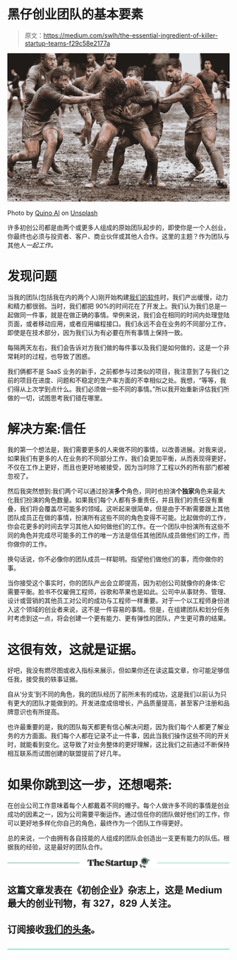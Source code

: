 # 黑仔创业团队的基本要素

> 原文：<https://medium.com/swlh/the-essential-ingredient-of-killer-startup-teams-f29c58e2177a>

![](img/bb7266b24561dae40d1b2c2f597649cb.png)

Photo by [Quino Al](https://unsplash.com/@quinoal?utm_source=medium&utm_medium=referral) on [Unsplash](https://unsplash.com?utm_source=medium&utm_medium=referral)

许多初创公司都是由两个或更多人组成的原始团队起步的，即使你是一个人创业，你最终也必须与投资者、客户、商业伙伴或其他人合作。这里的主题？作为团队与其他人*一起工作。*

# 发现问题

当我的团队(包括我在内的两个人)刚开始构建[我们的软件](http://tika.io/mink)时，我们产出缓慢，动力和精力都很弱。当时，我们都把 90%的时间花在了开发上。我们认为我们总是一起做同一件事，就是在做正确的事情。举例来说，我们会在相同的时间内处理登陆页面，或者移动应用，或者应用编程接口。我们永远不会在业务的不同部分工作，即使是在技术部分，因为我们认为有必要在所有事情上保持一致。

每隔两天左右，我们会告诉对方我们做的每件事以及我们是如何做的，这是一个非常耗时的过程，也导致了困惑。

我们俩都不是 SaaS 业务的新手，之前都参与过类似的项目，我注意到了与我们之前的项目在进度、问题和不稳定的生产率方面的不幸相似之处。我想，“等等，我们得从上次学到点什么。我们必须做一些不同的事情。”所以我开始重新评估我们所做的一切，试图思考我们错在哪里。

# 解决方案:信任

我的第一个想法是，我们需要更多的人来做不同的事情，以改善进展。对我来说，如果我们有更多的人在业务的不同部分工作，我们会更加平衡，从而表现得更好，不仅在工作上更好，而且也更好地被接受，因为当时除了工程以外的所有部门都被忽视了。

然后我突然想到:我们两个可以通过扮演**多个**角色，同时也扮演**个独家**角色来最大化我们扮演的角色数量。如果我们每个人都有多重责任，并且我们的责任没有重叠，我们将会覆盖尽可能多的领域。这听起来很简单，但是由于不断需要跟上其他团队成员正在做的事情，扮演所有这些不同的角色变得不可能。比起做你的工作，你会花更多的时间去学习其他人如何做他们的工作。在一个团队中扮演所有这些不同的角色并完成尽可能多的工作的唯一方法是信任其他团队成员做他们的工作，而你做你的工作。

换句话说，你不必像你的团队成员一样聪明。指望他们做他们的事，而你做你的事。

当你接受这个事实时，你的团队产出会立即提高，因为初创公司就像你的身体:它需要平衡。脸书不仅雇佣工程师，谷歌和苹果也是如此。公司中从事财务、管理、设计或营销的其他员工对公司的成功与工程师一样重要。对于一个以工程师身份进入这个领域的创业者来说，这不是一件容易的事情。但是，在组建团队和划分任务时考虑到这一点，将会创建一个更有能力、更有弹性的团队，产生更可靠的结果。

# 这很有效，这就是证据。

好吧，我没有燃尽图或收入指标来展示，但如果你还在读这篇文章，你可能足够信任我，接受我的轶事证据。

自从‘分支’到不同的角色，我的团队经历了前所未有的成功，这是我们以前认为只有更大的团队才能做到的。开发进度成倍增长，产品质量提高，甚至客户注册和品牌意识也有所提高。

也许最重要的是，我的团队每天都更有信心解决问题，因为我们每个人都更了解业务的方方面面。我们每个人都在记录不止一件事，因此当我们操作这些不同的开关时，就能看到变化。这导致了对业务整体的更好理解，这比我们之前通过不断保持相互联系而试图创建的联盟提前了好几年。

# 如果你跳到这一步，还想喝茶:

在创业公司工作意味着每个人都戴着不同的帽子。每个人做许多不同的事情是创业成功的因素之一，因为公司需要平衡运作。通过信任你的团队做好他们的工作，你可以更好地多样化你自己的角色，最终作为一个团队工作得更好。

总的来说，一个由拥有各自技能的人组成的团队会创造出一支更有能力的队伍。根据我的经验，这是最好的团队合作。

[![](img/308a8d84fb9b2fab43d66c117fcc4bb4.png)](https://medium.com/swlh)

## 这篇文章发表在《初创企业》杂志上，这是 Medium 最大的创业刊物，有 327，829 人关注。

## 订阅接收[我们的头条](http://growthsupply.com/the-startup-newsletter/)。

[![](img/b0164736ea17a63403e660de5dedf91a.png)](https://medium.com/swlh)